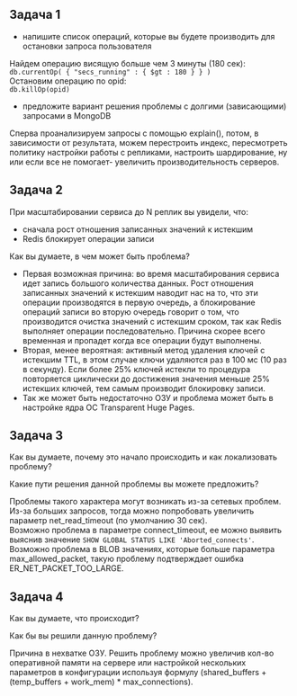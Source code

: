 ## Задача 1


- напишите список операций, которые вы будете производить для остановки запроса пользователя
  
Найдем операцию висящую больше чем 3 минуты (180 сек):  
`db.currentOp( { "secs_running" : { $gt : 180 } } )`  
Остановим операцию по opid:  
`db.killOp(opid)`  

- предложите вариант решения проблемы с долгими (зависающими) запросами в MongoDB

Сперва проанализируем запросы с помощью explain(), потом, в зависимости от результата, можем перестроить индекс, пересмотреть политику настройки работы с репликами, настроить шардирование, ну или если все не помогает- увеличить производительность серверов.


## Задача 2

При масштабировании сервиса до N реплик вы увидели, что:
- сначала рост отношения записанных значений к истекшим
- Redis блокирует операции записи

Как вы думаете, в чем может быть проблема?

- Первая возможная причина: во время масштабирования сервиса идет запись большого количества данных. Рост отношения записанных значений к истекшим наводит нас на то, что эти операции производятся в первую очередь, а блокирование операций записи во вторую очередь говорит о том, что производится очистка значений с истекшим сроком, так как Redis выполняет операции последовательно. Причина скорее всего временная и пропадет когда все операции будут выполнены.  
- Вторая, менее вероятная: активный метод удаления ключей с истекшим TTL, в этом случае ключи удаляются раз в 100 мс (10 раз в секунду). Если более 25% ключей истекли то процедура повторяется циклически до достижения значения меньше 25% истекших ключей, тем самым производит блокировку записи.
- Так же может быть недостаточно ОЗУ и проблема может быть в настройке ядра ОС Transparent Huge Pages.

## Задача 3
  
Как вы думаете, почему это начало происходить и как локализовать проблему?
  
Какие пути решения данной проблемы вы можете предложить?
  
Проблемы такого характера могут возникать из-за сетевых проблем.  
Из-за больших запросов, тогда можно попробовать увеличить параметр net_read_timeout (по умолчанию 30 сек).  
Возможно проблема в параметре connect_timeout, ее можно выявить выяснив значение `SHOW GLOBAL STATUS LIKE 'Aborted_connects'`.  
Возможно проблема в BLOB значениях, которые больше параметра max_allowed_packet, такую проблему подтверждает ошибка ER_NET_PACKET_TOO_LARGE.  
  
## Задача 4

Как вы думаете, что происходит?

Как бы вы решили данную проблему?

Причина в нехватке ОЗУ.
Решить проблему можно увеличив кол-во оперативной памяти на сервере или настройкой нескольких параметров в конфигурации используя формулу (shared_buffers + (temp_buffers + work_mem) * max_connections).
